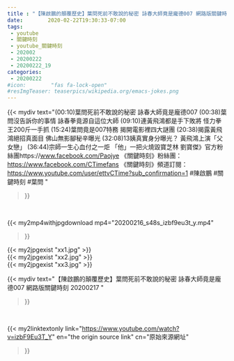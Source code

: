 ```yaml
---
title : "【陳啟鵬的顛覆歷史】葉問死前不敢說的秘密 詠春大師竟是龐德007 網路版關鍵時刻 20200217 "
date:        2020-02-22T19:30:33-07:00
tags:
 - youtube
 - 關鍵時刻
 - youtube_關鍵時刻
 - 202002
 - 20200222
 - 20200222_19
categories:
 - 20200222
#icon:        "fas fa-lock-open"
#resImgTeaser: teaserpics/wikipedia.org/emacs-jokes.png
---
```


{{< mydiv text="(00:10)葉問死前不敢說的秘密 詠春大師竟是龐德007  (00:38)葉問沒告訴你的事情 詠春拳竟源自這位大師  (09:10)連黃飛鴻都是手下敗將 怪力拳王200斤一手抓  (15:24)葉問竟是007特務  揭開電影裡四大謎團  (20:38)揭露黃飛鴻絕招真面目 佛山無影腳秘辛曝光  (32:08)13姨真實身分曝光？  黃飛鴻上演「父女戀」  (36:44)宗師一生心血付之一炬 「他」一把火燒毀寶芝林   劉寶傑》官方粉絲團https://www.facebook.com/Paojye 《關鍵時刻》粉絲團：https://www.facebook.com/CTimefans 《關鍵時刻》頻道訂閱：https://www.youtube.com/user/ettvCTime?sub_confirmation=1  #陳啟鵬 #關鍵時刻 #葉問 "
>}}
<br>


{{< my2mp4withjpgdownload mp4="20200216_s48s_izbf9eu3t_y.mp4"
>}}

{{< my2jpgexist "xx1.jpg" >}}<br>
{{< my2jpgexist "xx2.jpg" >}}<br>
{{< my2jpgexist "xx3.jpg" >}}<br>



{{< mydiv text="【陳啟鵬的顛覆歷史】葉問死前不敢說的秘密 詠春大師竟是龐德007 網路版關鍵時刻 20200217 "
>}}
<br>

{{< my2linktextonly link="https://www.youtube.com/watch?v=izbF9Eu3T_Y"
en="the origin source link" cn="原始來源網址"
>}}


<br>


